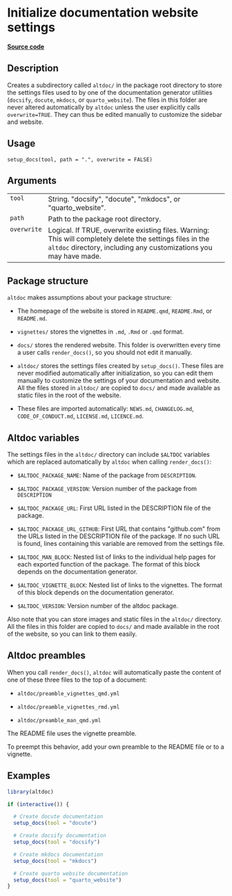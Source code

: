 

# Initialize documentation website settings

[**Source code**](https://github.com/etiennebacher/altdoc/tree/main/R/setup_docs.R#L37)

## Description

Creates a subdirectory called
<code style="white-space: pre;">altdoc/</code> in the package root
directory to store the settings files used to by one of the
documentation generator utilities (<code>docsify</code>,
<code>docute</code>, <code>mkdocs</code>, or
<code>quarto_website</code>). The files in this folder are never altered
automatically by <code>altdoc</code> unless the user explicitly calls
<code>overwrite=TRUE</code>. They can thus be edited manually to
customize the sidebar and website.

## Usage

<pre><code class='language-R'>setup_docs(tool, path = ".", overwrite = FALSE)
</code></pre>

## Arguments

<table>
<tr>
<td style="white-space: nowrap; font-family: monospace; vertical-align: top">
<code id="setup_docs_:_tool">tool</code>
</td>
<td>
String. "docsify", "docute", "mkdocs", or "quarto_website".
</td>
</tr>
<tr>
<td style="white-space: nowrap; font-family: monospace; vertical-align: top">
<code id="setup_docs_:_path">path</code>
</td>
<td>
Path to the package root directory.
</td>
</tr>
<tr>
<td style="white-space: nowrap; font-family: monospace; vertical-align: top">
<code id="setup_docs_:_overwrite">overwrite</code>
</td>
<td>
Logical. If TRUE, overwrite existing files. Warning: This will
completely delete the settings files in the <code>altdoc</code>
directory, including any customizations you may have made.
</td>
</tr>
</table>

## Package structure

<code>altdoc</code> makes assumptions about your package structure:

<ul>
<li>

The homepage of the website is stored in <code>README.qmd</code>,
<code>README.Rmd</code>, or <code>README.md</code>.

</li>
<li>

<code style="white-space: pre;">vignettes/</code> stores the vignettes
in <code>.md</code>, <code>.Rmd</code> or <code>.qmd</code> format.

</li>
<li>

<code style="white-space: pre;">docs/</code> stores the rendered
website. This folder is overwritten every time a user calls
<code>render_docs()</code>, so you should not edit it manually.

</li>
<li>

<code style="white-space: pre;">altdoc/</code> stores the settings files
created by <code>setup_docs()</code>. These files are never modified
automatically after initialization, so you can edit them manually to
customize the settings of your documentation and website. All the files
stored in <code style="white-space: pre;">altdoc/</code> are copied to
<code style="white-space: pre;">docs/</code> and made available as
static files in the root of the website.

</li>
<li>

These files are imported automatically: <code>NEWS.md</code>,
<code>CHANGELOG.md</code>, <code>CODE_OF_CONDUCT.md</code>,
<code>LICENSE.md</code>, <code>LICENCE.md</code>.

</li>
</ul>

## Altdoc variables

The settings files in the <code style="white-space: pre;">altdoc/</code>
directory can include <code style="white-space: pre;">$ALTDOC</code>
variables which are replaced automatically by <code>altdoc</code> when
calling <code>render_docs()</code>:

<ul>
<li>

<code style="white-space: pre;">$ALTDOC_PACKAGE_NAME</code>: Name of the
package from <code>DESCRIPTION</code>.

</li>
<li>

<code style="white-space: pre;">$ALTDOC_PACKAGE_VERSION</code>: Version
number of the package from <code>DESCRIPTION</code>

</li>
<li>

<code style="white-space: pre;">$ALTDOC_PACKAGE_URL</code>: First URL
listed in the DESCRIPTION file of the package.

</li>
<li>

<code style="white-space: pre;">$ALTDOC_PACKAGE_URL_GITHUB</code>: First
URL that contains "github.com" from the URLs listed in the DESCRIPTION
file of the package. If no such URL is found, lines containing this
variable are removed from the settings file.

</li>
<li>

<code style="white-space: pre;">$ALTDOC_MAN_BLOCK</code>: Nested list of
links to the individual help pages for each exported function of the
package. The format of this block depends on the documentation
generator.

</li>
<li>

<code style="white-space: pre;">$ALTDOC_VIGNETTE_BLOCK</code>: Nested
list of links to the vignettes. The format of this block depends on the
documentation generator.

</li>
<li>

<code style="white-space: pre;">$ALTDOC_VERSION</code>: Version number
of the altdoc package.

</li>
</ul>

Also note that you can store images and static files in the
<code style="white-space: pre;">altdoc/</code> directory. All the files
in this folder are copied to
<code style="white-space: pre;">docs/</code> and made available in the
root of the website, so you can link to them easily.

## Altdoc preambles

When you call <code>render_docs()</code>, <code>altdoc</code> will
automatically paste the content of one of these three files to the top
of a document:

<ul>
<li>

<code>altdoc/preamble_vignettes_qmd.yml</code>

</li>
<li>

<code>altdoc/preamble_vignettes_rmd.yml</code>

</li>
<li>

<code>altdoc/preamble_man_qmd.yml</code>

</li>
</ul>

The README file uses the vignette preamble.

To preempt this behavior, add your own preamble to the README file or to
a vignette.

## Examples

``` r
library(altdoc)

if (interactive()) {

  # Create docute documentation
  setup_docs(tool = "docute")

  # Create docsify documentation
  setup_docs(tool = "docsify")

  # Create mkdocs documentation
  setup_docs(tool = "mkdocs")

  # Create quarto website documentation
  setup_docs(tool = "quarto_website")
}
```
